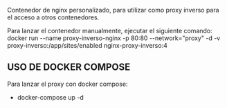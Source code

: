 Contenedor de nginx personalizado, para utilizar como proxy inverso
para el acceso a otros contenedores.


Para lanzar el contenedor manualmente, ejecutar el siguiente comando:
docker run --name proxy-inverso-nginx -p 80:80 --network="proxy" -d -v proxy-inverso:/app/sites/enabled nginx-proxy-inverso:4

## USO DE DOCKER COMPOSE
Para lanzar el proxy con docker compose:
- docker-compose up -d
